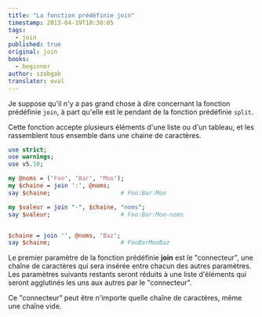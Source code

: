```yaml
---
title: "La fonction prédéfinie join"
timestamp: 2013-04-19T10:30:05
tags:
  - join
published: true
original: join
books:
  - beginner
author: szabgab
translator: oval
---
```



Je suppose qu'il n'y a pas grand chose à dire concernant la fonction prédéfinie `join`,
à part qu'elle est le pendant de la fonction prédéfinie `split`.


Cette fonction accepte plusieurs éléments d'une liste ou d'un tableau, et les rassemblent tous ensemble dans une chaine de caractères.

```perl
use strict;
use warnings;
use v5.10;

my @noms = ('Foo', 'Bar', 'Moo');
my $chaine = join ':', @noms;
say $chaine;                    # Foo:Bar:Moo

my $valeur = join "-", $chaine, "noms";
say $valeur;                    # Foo:Bar:Moo-noms


$chaine = join '', @noms, 'Baz';
say $chaine;                    # FooBarMooBaz
```

Le premier paramètre de la fonction prédéfinie <b>join</b> est le "connecteur", une chaîne de caractères qui sera insérée entre chacun des autres paramètres.
Les paramètres suivants restants seront réduits à une liste d'éléments qui seront agglutinés les uns aux autres par le "connecteur".

Ce "connecteur" peut être n'importe quelle chaîne de caractères, même une chaîne vide.


